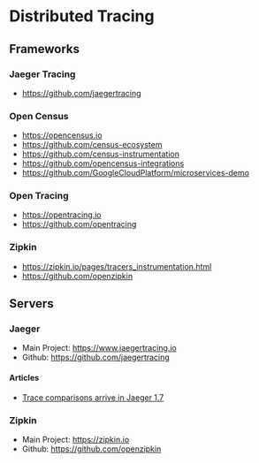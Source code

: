 # Distributed Tracing

## Frameworks

### Jaeger Tracing

* https://github.com/jaegertracing

### Open Census

* https://opencensus.io
* https://github.com/census-ecosystem
* https://github.com/census-instrumentation
* https://github.com/opencensus-integrations
* https://github.com/GoogleCloudPlatform/microservices-demo

### Open Tracing

* https://opentracing.io
* https://github.com/opentracing

### Zipkin

* https://zipkin.io/pages/tracers_instrumentation.html
* https://github.com/openzipkin

## Servers

### Jaeger

* Main Project: https://www.jaegertracing.io
* Github: https://github.com/jaegertracing

#### Articles
* [Trace comparisons arrive in Jaeger 1.7](https://medium.com/jaegertracing/trace-comparisons-arrive-in-jaeger-1-7-a97ad5e2d05d?source=rss----99735986d50---4)

### Zipkin

* Main Project: https://zipkin.io
* Github: https://github.com/openzipkin
